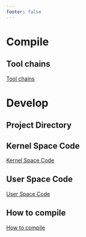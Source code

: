 ```yaml
---
footer: false
---
```


# Compile

## Tool chains

[Tool chains](./toolchain.md)

# Develop

## Project Directory

## Kernel Space Code

[Kernel Space Code](./kernel_space.md)

## User Space Code

[User Space Code](./user_space.md)

## How to compile

[How to compile](./compile.md)
